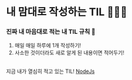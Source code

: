 # 내 맘대로 작성하는 TIL 🧙🏻‍♂️

### 진짜 내 마음대로 적는 내 TIL 규칙 🎳   

1. 매일 매일 하루에 1개 작성하기!
2. 사소한 것이더라도 새로 알게 된 내용이면 적어두기! <br><br>

지금 내가 열심히 적고 있는 TIL!
[NodeJs](./Nodejs/nodejs.md)

    
